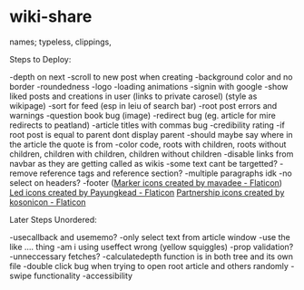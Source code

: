 # wiki-share

names; typeless, clippings,

Steps to Deploy:

-depth on next
-scroll to new post when creating
-background color and no border
-roundedness
-logo
-loading animations
-signin with google
-show liked posts and creations in user (links to private carosel) (style as wikipage)
-sort for feed (esp in leiu of search bar)
-root post errors and warnings
-question book bug (image)
-redirect bug (eg. article for mire redirects to peatland)
-article titles with commas bug
-credibility rating
-if root post is equal to parent dont display parent
-should maybe say where in the article the quote is from
-color code, roots with children, roots without children, children with children, children without children
-disable links from navbar as they are getting called as wikis
-some text cant be targetted? - remove reference tags and reference section? -multiple paragraphs idk -no select on headers?
-footer (<a href="https://www.flaticon.com/free-icons/marker" title="marker icons">Marker icons
created by mavadee - Flaticon</a>)
<a href="https://www.flaticon.com/free-icons/led" title="led icons">Led icons created by Payungkead - Flaticon</a>
<a href="https://www.flaticon.com/free-icons/partnership" title="partnership icons">Partnership icons created by kosonicon - Flaticon</a>

Later Steps Unordered:

-usecallback and usememo?
-only select text from article window
-use the like .... thing
-am i using useffect wrong (yellow squiggles)
-prop validation?
-unneccessary fetches?
-calculatedepth function is in both tree and its own file
-double click bug when trying to open root article and others randomly
-swipe functionality
-accessibility
